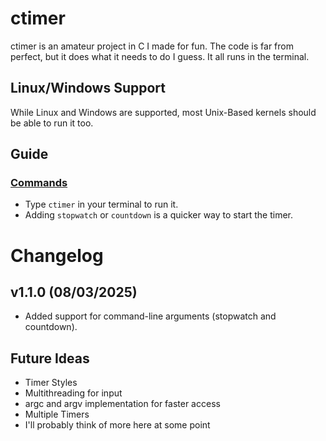 # ctimer
ctimer is an amateur project in C I made for fun. The code is far from perfect, but it does what it needs to do I guess. It all runs in the terminal.



## Linux/Windows Support
While Linux and Windows are supported, most Unix-Based kernels should be able to run it too.

## Guide
### <ins>Commands</ins>
- Type ```ctimer``` in your terminal to run it.
- Adding ```stopwatch``` or ```countdown``` is a quicker way to start the timer.

# Changelog
## v1.1.0 (08/03/2025)
- Added support for command-line arguments (stopwatch and countdown).

## Future Ideas
- Timer Styles
- Multithreading for input
- argc and argv implementation for faster access
- Multiple Timers
- I'll probably think of more here at some point
